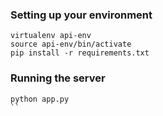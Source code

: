 ### Setting up your environment

```
virtualenv api-env
source api-env/bin/activate
pip install -r requirements.txt
```

### Running the server

```
python app.py
``